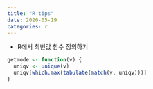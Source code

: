 ```yaml
---
title: "R tips"
date: 2020-05-19
categories: r
---
```


* R에서 최빈값 함수 정의하기
```r
getmode <- function(v) {
  uniqv <- unique(v)
  uniqv[which.max(tabulate(match(v, uniqv)))]
}
```
